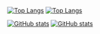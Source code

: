 [![Top Langs](https://github-readme-stats.vercel.app/api/top-langs/?username=sshelll&layout=compact&hide=javascript,html,css&card_width=467&custom_title=My%20stack&theme=tokyonight#gh-dark-mode-only)](https://github.com/anuraghazra/github-readme-stats#gh-dark-mode-only)
[![Top Langs](https://github-readme-stats.vercel.app/api/top-langs/?username=sshelll&layout=compact&hide=javascript,html,css&card_width=467&custom_title=My%20stack&theme=buefy#gh-light-mode-only)](https://github.com/anuraghazra/github-readme-stats#gh-light-mode-only)

[![GitHub stats](https://github-readme-stats.vercel.app/api?username=sshelll&show_icons=true&rank_icon=github&theme=tokyonight#gh-dark-mode-only&line_height=20&custom_title=My%20stats)](https://github.com/anuraghazra/github-readme-stats#gh-dark-mode-only)
[![GitHub stats](https://github-readme-stats.vercel.app/api?username=sshelll&show_icons=true&rank_icon=github&theme=buefy#gh-light-mode-only&line_height=20&custom_title=My%20stats)](https://github.com/anuraghazra/github-readme-stats#gh-light-mode-only)
